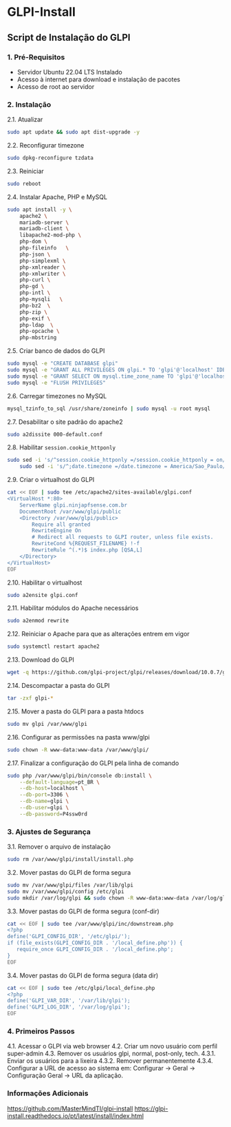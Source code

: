 
# GLPI-Install
## Script de Instalação do GLPI

### 1. Pré-Requisitos

- Servidor Ubuntu 22.04 LTS Instalado
- Acesso à internet para download e instalação de pacotes
- Acesso de root ao servidor

### 2. Instalação

2.1. Atualizar
```bash
sudo apt update && sudo apt dist-upgrade -y
```

2.2. Reconfigurar timezone
```bash
sudo dpkg-reconfigure tzdata
```

2.3. Reiniciar
```bash
sudo reboot
```

2.4. Instalar Apache, PHP e MySQL
```bash
sudo apt install -y \
	apache2 \
	mariadb-server \
	mariadb-client \
	libapache2-mod-php \
	php-dom \
	php-fileinfo   \
	php-json \
	php-simplexml \
	php-xmlreader \
	php-xmlwriter \
	php-curl \
	php-gd \
	php-intl \
	php-mysqli   \
	php-bz2  \
	php-zip \
	php-exif \
	php-ldap  \
	php-opcache \
	php-mbstring
```

2.5. Criar banco de dados do GLPI
```bash
sudo mysql -e "CREATE DATABASE glpi"
sudo mysql -e "GRANT ALL PRIVILEGES ON glpi.* TO 'glpi'@'localhost' IDENTIFIED BY 'P4ssw0rd'"
sudo mysql -e "GRANT SELECT ON mysql.time_zone_name TO 'glpi'@'localhost'"
sudo mysql -e "FLUSH PRIVILEGES"
```

2.6. Carregar timezones no MySQL
```bash
mysql_tzinfo_to_sql /usr/share/zoneinfo | sudo mysql -u root mysql
```

2.7. Desabilitar o site padrão do apache2
```bash
sudo a2dissite 000-default.conf
```

2.8. Habilitar `session.cookie_httponly`
```bash
sudo sed -i 's/^session.cookie_httponly =/session.cookie_httponly = on/' /etc/php/8.1/apache2/php.ini && \
	sudo sed -i 's/^;date.timezone =/date.timezone = America/Sao_Paulo/' /etc/php/8.1/apache2/php.ini
```

2.9. Criar o virtualhost do GLPI
```bash
cat << EOF | sudo tee /etc/apache2/sites-available/glpi.conf
<VirtualHost *:80>
	ServerName glpi.ninjapfsense.com.br
	DocumentRoot /var/www/glpi/public
	<Directory /var/www/glpi/public>
		Require all granted
		RewriteEngine On
		# Redirect all requests to GLPI router, unless file exists.
		RewriteCond %{REQUEST_FILENAME} !-f
		RewriteRule ^(.*)$ index.php [QSA,L]
	</Directory>
</VirtualHost>
EOF
```

2.10. Habilitar o virtualhost
```bash
sudo a2ensite glpi.conf
```

2.11. Habilitar módulos do Apache necessários
```bash
sudo a2enmod rewrite
```

2.12. Reiniciar o Apache para que as alterações entrem em vigor
```bash
sudo systemctl restart apache2
```

2.13. Download do GLPI
```bash
wget -q https://github.com/glpi-project/glpi/releases/download/10.0.7/glpi-10.0.7.tgz
```

2.14. Descompactar a pasta do GLPI
```bash
tar -zxf glpi-*
```

2.15. Mover a pasta do GLPI para a pasta htdocs
```bash
sudo mv glpi /var/www/glpi
```

2.16. Configurar as permissões na pasta www/glpi
```bash
sudo chown -R www-data:www-data /var/www/glpi/
```

2.17. Finalizar a configuração do GLPI pela linha de comando
```bash
sudo php /var/www/glpi/bin/console db:install \
	--default-language=pt_BR \
	--db-host=localhost \
	--db-port=3306 \
	--db-name=glpi \
	--db-user=glpi \
	--db-password=P4ssw0rd
```

### 3. Ajustes de Segurança

3.1. Remover o arquivo de instalação
```bash
sudo rm /var/www/glpi/install/install.php
```

3.2. Mover pastas do GLPI de forma segura
```bash
sudo mv /var/www/glpi/files /var/lib/glpi
sudo mv /var/www/glpi/config /etc/glpi
sudo mkdir /var/log/glpi && sudo chown -R www-data:www-data /var/log/glpi
```

3.3. Mover pastas do GLPI de forma segura (conf-dir)
```bash
cat << EOF | sudo tee /var/www/glpi/inc/downstream.php
<?php
define('GLPI_CONFIG_DIR', '/etc/glpi/');
if (file_exists(GLPI_CONFIG_DIR . '/local_define.php')) {
   require_once GLPI_CONFIG_DIR . '/local_define.php';
}
EOF
```

3.4. Mover pastas do GLPI de forma segura (data dir)
```bash
cat << EOF | sudo tee /etc/glpi/local_define.php
<?php
define('GLPI_VAR_DIR', '/var/lib/glpi');
define('GLPI_LOG_DIR', '/var/log/glpi');
EOF
```

### 4. Primeiros Passos

4.1. Acessar o GLPI via web browser
4.2. Criar um novo usuário com perfil super-admin
4.3. Remover os usuários glpi, normal, post-only, tech.
4.3.1. Enviar os usuários para a lixeira
4.3.2. Remover permanentemente
4.3.4. Configurar a URL de acesso ao sistema em: Configurar -> Geral -> Configuração Geral -> URL da aplicação.

### Informações Adicionais

https://github.com/MasterMindTI/glpi-install
https://glpi-install.readthedocs.io/pt/latest/install/index.html

